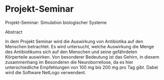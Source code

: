 # Projekt-Seminar
Projekt-Seminar: Simulation biologischer Systeme



Abstract

In dem Projekt Seminar wird die Auswirkung von Antibiotika auf den Menschen betrachtet. Es wird untersucht, welche Auswirkung die Menge des Antibiotikums sich auf den Menschen und seine gefährdeten Körperteile auswirken. Von besonderer Bedeutung ist das Gehirn, in diesem zusammenhang im Besonderen die Neuroborreliose, da es hier unterschiedliche Empfehlungen von 100 mg bis 200 mg pro Tag gibt. Dabei wird die Software NetLogo verwendent.
